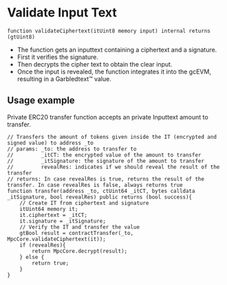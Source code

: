 # Validate Input Text

```solidity
function validateCiphertext(itUint8 memory input) internal returns (gtUint8)
```

* The function gets an inputtext containing a ciphertext and a signature.
* First it verifies the signature.
* Then decrypts the cipher text to obtain the clear input.
* Once the input is revealed, the function integrates it into the gcEVM, resulting in a Garbledtext™ value.

## Usage example

Private ERC20 transfer function accepts an private Inputtext amount to transfer.

```solidity
// Transfers the amount of tokens given inside the IT (encrypted and signed value) to address _to
// params: _to: the address to transfer to
//         _itCT: the encrypted value of the amount to transfer
//         _itSignature: the signature of the amount to transfer
//         revealRes: indicates if we should reveal the result of the transfer
// returns: In case revealRes is true, returns the result of the transfer. In case revealRes is false, always returns true
function transfer(address _to, ctUint64 _itCT, bytes calldata _itSignature, bool revealRes) public returns (bool success){
    // Create IT from ciphertext and signature
    itUint64 memory it;
    it.ciphertext = _itCT;
    it.signature = _itSignature;
    // Verify the IT and transfer the value
    gtBool result = contractTransfer(_to, MpcCore.validateCiphertext(it));
    if (revealRes){
        return MpcCore.decrypt(result);
    } else {
        return true;
    }
}
```
